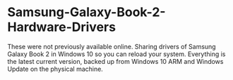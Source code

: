# Samsung-Galaxy-Book-2-Hardware-Drivers
These were not previously available online. Sharing drivers of Samsung Galaxy Book 2 in Windows 10 so you can reload your system. Everything is the latest current version, backed up from Windows 10 ARM and Windows Update on the physical machine.
